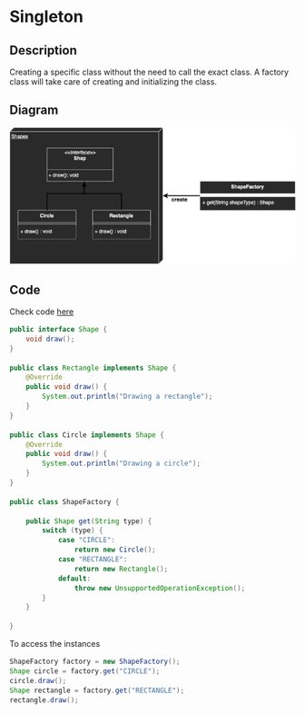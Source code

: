 # Singleton

## Description
Creating a specific class without the need to call the exact class.
A factory class will take care of creating and initializing the class.

## Diagram
<p align="center">
  <img src="diagrams/factory.png">
</p>

## Code
Check code [here](../src/main/java/com/devt/patterns/factory)

```java
public interface Shape {
    void draw();
}

public class Rectangle implements Shape {
    @Override
    public void draw() {
        System.out.println("Drawing a rectangle");
    }
}

public class Circle implements Shape {
    @Override
    public void draw() {
        System.out.println("Drawing a circle");
    }
}

public class ShapeFactory {

    public Shape get(String type) {
        switch (type) {
            case "CIRCLE":
                return new Circle();
            case "RECTANGLE":
                return new Rectangle();
            default:
                throw new UnsupportedOperationException();
        }
    }

}
```

To access the instances
```java
ShapeFactory factory = new ShapeFactory();
Shape circle = factory.get("CIRCLE");
circle.draw();
Shape rectangle = factory.get("RECTANGLE");
rectangle.draw();
```


